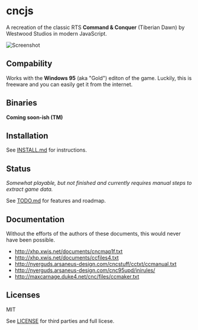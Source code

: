 # cncjs

A recreation of the classic RTS **Command & Conquer** (Tiberian Dawn) by Westwood Studios in modern JavaScript.

![Screenshot](https://i.imgur.com/TCFtvmu.jpg)

## Compability

Works with the **Windows 95** (aka "Gold") editon of the game. Luckily, this is freeware and you can easily get it from the internet.

## Binaries

**Coming soon-ish (TM)**

## Installation

See [INSTALL.md](INSTALL.md) for instructions.

## Status

*Somewhat playable, but not finished and currently requires manual steps to extract game data.*

See [TODO.md](TODO.md) for features and roadmap.

## Documentation

Without the efforts of the authors of these documents, this would never have been possible.

* http://xhp.xwis.net/documents/cncmap1f.txt
* http://xhp.xwis.net/documents/ccfiles4.txt
* http://nyerguds.arsaneus-design.com/cncstuff/cctxt/ccmanual.txt
* http://nyerguds.arsaneus-design.com/cnc95upd/inirules/
* http://maxcarnage.duke4.net/cnc/files/ccmaker.txt

## Licenses

MIT

See [LICENSE](LICENSE) for third parties and full licese.
